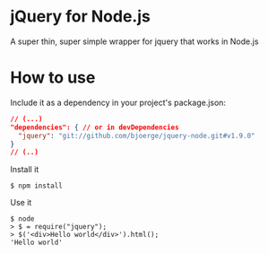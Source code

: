 # jQuery for Node.js

A super thin, super simple wrapper for jquery that works in Node.js

# How to use

Include it as a dependency in your project's package.json:

```json
// (...)
"dependencies": { // or in devDependencies
  "jquery": "git://github.com/bjoerge/jquery-node.git#v1.9.0"
}
// (..)
```

Install it

    $ npm install
  
Use it

    $ node
    > $ = require("jquery");
    > $('<div>Hello world</div>').html();
    'Hello world'